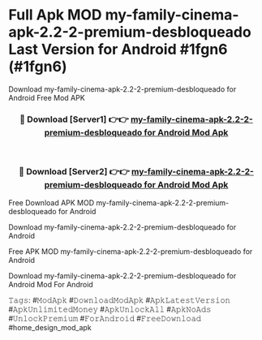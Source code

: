# Full Apk MOD my-family-cinema-apk-2.2-2-premium-desbloqueado Last Version for Android #1fgn6 (#1fgn6)
Download my-family-cinema-apk-2.2-2-premium-desbloqueado for Android Free Mod APK

<div align="center">
<h3>🔴 Download [Server1] 👉👉 <a href="https://apps.libra.edu.pl?title=my-family-cinema-apk-2.2-2-premium-desbloqueado&ref=18F">my-family-cinema-apk-2.2-2-premium-desbloqueado for Android Mod Apk</a></h3><br>

<h3>🔴 Download [Server2] 👉👉 <a href="https://apps.libra.edu.pl?title=my-family-cinema-apk-2.2-2-premium-desbloqueado&ref=18F">my-family-cinema-apk-2.2-2-premium-desbloqueado for Android Mod Apk</a></h3>
</div>


Free Download APK MOD my-family-cinema-apk-2.2-2-premium-desbloqueado for Android

Download my-family-cinema-apk-2.2-2-premium-desbloqueado for Android 

Free APK MOD my-family-cinema-apk-2.2-2-premium-desbloqueado for Android 

Download my-family-cinema-apk-2.2-2-premium-desbloqueado for Android Mod For Android

𝚃𝚊𝚐𝚜: #𝙼𝚘𝚍𝙰𝚙𝚔 #𝙳𝚘𝚠𝚗𝚕𝚘𝚊𝚍𝙼𝚘𝚍𝙰𝚙𝚔 #𝙰𝚙𝚔𝙻𝚊𝚝𝚎𝚜𝚝𝚅𝚎𝚛𝚜𝚒𝚘𝚗 #𝙰𝚙𝚔𝚄𝚗𝚕𝚒𝚖𝚒𝚝𝚎𝚍𝙼𝚘𝚗𝚎𝚢 #𝙰𝚙𝚔𝚄𝚗𝚕𝚘𝚌𝚔𝙰𝚕𝚕 #𝙰𝚙𝚔𝙽𝚘𝙰𝚍𝚜 #𝚄𝚗𝚕𝚘𝚌𝚔𝙿𝚛𝚎𝚖𝚒𝚞𝚖 #𝙵𝚘𝚛𝙰𝚗𝚍𝚛𝚘𝚒𝚍 #𝙵𝚛𝚎𝚎𝙳𝚘𝚠𝚗𝚕𝚘𝚊𝚍 #home_design_mod_apk